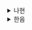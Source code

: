 <details>
  <summary>나현</summary>
  # ch03. 개념모델 & 논리모델 & 물리모델

## 3.1 개념 모델(Conceptual Model)

> **목적:** 업무에서 핵심적으로 사용되는 데이터의 **견고한 토대**를 세우는 것

### 주요 요소
- **핵심 엔티티**
- **엔티티 간 관계**

### 특징
- 고려 대상을 줄여 분석 단순화
- 빠른 이해·의사소통 지원
- 상위 수준 모델이라도 반드시 **모형**으로 존재해야 함

### 고려사항
- **핵심 엔티티 정의 + 관계 규명**이 가장 중요  
  → 엔티티 정의가 달라지면 속성과 관계가 모두 변함  
  → 작은 정의 오류도 전체 시스템에 큰 영향
- 개념 모델은 논리 모델과 **연결(Alignment)** 되어야 함  
  → 구조와 정의가 일관되게 유지되어야 함


### 개념 모델링 주요 Task

#### 1. 요구 분석
- 데이터 관점의 요구사항 분석과 모델링을 **동시에** 진행
- 현행 데이터를 잘 아는 담당자와 **최대한 많은 인터뷰**
- 현행 문제점·개선점 파악

#### 2. 중요 엔티티 선별
- 너무 상세하게 도출하지 말 것
- 논리 모델링의 **30% 정도의 기간**에 수행

#### 3. 엔티티 정의
- 데이터 구성 요소, 속성, 결정자 속성 규명
- 데이터 성격(정체성)에 맞게 정의

#### 4. 식별자 정의
- 식별자와 엔티티는 불가분 관계
- **식별자 + 2~3개의 핵심 속성**만 표현 (가독성 유지)

#### 5. 엔티티 통합
- 유사 데이터는 일반화(Generalization)  
  → 주제 영역 잘못 설정 시 중복 엔티티 발생
- **모델 오너십**: 주제 영역이 서로 다른 엔티티를 통합할 때는 통합된 엔티티가 속하게 되는 주제 영역이 어디인지를 결정 필요

#### 6. 엔티티 간 관계 도출
- 핵심 엔티티 간 관계는 **불변**이어야 함
- **참조 무결성 제약**과 직결 → 반드시 실제 존재하는 관계만 표현

---

## 3.2 논리 모델(Logical Model)
> **목적:** 비즈니스 요건을 빠짐없이 정확히 반영 → 모델링의 **완성 단계**

### 개념 모델 vs 논리 모델
- 개념 모델: **방향성** 제시, 핵심 엔티티·관계 중심
- 논리 모델: 모든 엔티티·속성·관계 도출 → 물리 모델과 거의 동일 구조
- 논리 모델이 완료되면 구조적으로 대부분 결정됨

### 주요 단계

#### 1. 엔티티 정의
- 구축된 핵심 엔티티 중심으로 전체 엔티티 상세화
- 데이터의 정체성 유지, 중복/혼재 데이터 방지
- 주 식별자도 같이 정의

#### 2. 관계 도출
- 엔티티 간 모든 관계 정의
- 참조 무결성 제약 없는 관계는 표현하지 않음

#### 3. 속성 도출
- 모든 속성 포함 (시스템 속성 제외)
- 성능 고려는 제한적, 중복 속성은 최소화
    - 성능 문제는 개발에 종속적이기 때문

> 개발 단계에서 물리 모델의 구조 변경 방지를 위해 논리 모델에 중복, 추출 속성을 무분별하게 반영해 놓는 것은 심각한 상황

#### 4. 주 식별자 확정
- 주변 관계까지 고려하여 최종 확정
- 물리 모델 단계에서 PK 변경은 최소화

#### 5. 정규화
- 완전한 정규형 모델을 지향  
  → 성능 문제 발견 시 **비정규화** 검토

#### 6. 이력 관리
- **내역 데이터** vs **이력 데이터** 구분
    - 내역 데이터는 데이터가 새로 생기는 경우
    - 이력 데이터는 이미 생성된 데이터가 변경되는 경우
- 핵심 엔티티는 이력 관리 방법까지 함께 설계
    - why? 이력 관리 방법에 따라 주 식별자가 달라질 수 있고 이로 인해 다른 엔티티 관계가 변경될 수 있음

#### 7. 논리 모델 검증
- 현행 엔티티/속성, 애플리케이션(향후 화면), 사례 데이터와 **매핑**
- 검증보다 **정확한 엔티티 정의**가 우선

---

## 3.3 물리 모델(Physical Model)
> **목적:** 성능 최적화를 위한 **실행 가능한 데이터베이스 설계**

### 특징
- 논리 모델이 구조를 결정 → 물리 모델은 **물리적 요소** 설계
- 구조 변화는 10% 이내여야 함

### 주요 고려사항
1. **모델 차원(ERD)**
    - 성능 고려한 비정규화
    - 집계·백업·복제 엔티티 추가 가능
    - 서브타입 통합/분리 결정은 가능하면 일찍
    - 시스템 속성은 DB 생성 직전에 추가
2. **물리적 요소(DBMS)**
    - 인덱스, 파티션, 클러스터, 뷰 등
    - 실제 데이터·SQL 기반으로 설계
    - 데이터의 액세스 경로를 화면만으로 판단하는 것엔 무리가 있고, 실데이터가 존재해야 실행계획을 참조할 수 있어 모델이 데이터베이스 구현된 이후에 인덱스를 설계하는 것이 올바른 순서이다.
---

### 물리 모델링 주요 Task

#### 1. 서브타입 모델 변환
- 통합/분리 결정은 빠를수록 좋음

#### 2. 엔티티 합체·분해
- 주로 성능 문제 해결 목적  
  (일대일 관계와 연관, 비정규화와 구분)

#### 3. 비정규화
- 성능 문제 해결 목적 외에는 지양
- 정규화 후 필요 시 비정규화

#### 4. PK 확정
- 논리 모델의 주 식별자를 기반으로 최종 확정  
  (성능, 파티션, 비정규화 고려, 인덱스 효율성 등 고려한 약간의 조정)

#### 5. 테이블 파티션 확정
- 성능 + 관리 + 가용성 측면 고려
- 백업 정책, 파티션 키에 따라 속성 변경 가능성 영향
- 파티션 대상이 되는 후보 엔티티는 이미 핵심 엔티티, 단계 상관없이 지속적 관심 필요

#### 6. 데이터 저장 방법 확정
- 기본: 입력 순서 저장
- 필요 시 특정 속성 기준 클러스터링

#### 7. 인덱스 설계
- 주·외래·후보 식별자가 1차 후보
- 실제 데이터·SQL 분석 후 최종 확정

#### 8. 뷰 설계
- 조인 최소화, 중복 속성 감소, 무결성 향상

#### 9. 시스템 속성 추가
- 최소화, 업무와 분리
- 논의는 빠르게, 적용은 DB 생성 직전에


</details><details>
  <summary>한음</summary>
  # ch3. 개념모델 & 논리 모델 & 물리모델

## 3.1 개념 모델(Conceptual Model)
- 이 책에서 언급하는 개념 모델은 당연히 데이터 모델이다.
  - 주제 영역 모델 또는 비즈니스 모델로 불리기도 한다
- 중요한 데이터를 가장 간단하게 표현하는 것이 개념 모델의 목적이다
  - 따라서 ERD를 사용할 수도 있고 UML을 사용할 수도 있다
- 개념 모델은 핵심 엔터티와 그 엔터티의 주요 속성이 도출된 모델이다
  - 이때 엔터티를 어떻게 정의하느냐에 따라 속성과 관계가 달라지므로 중요하다
  - 정의가 약간만 틀어져도 논리 모델링이나 물리 모델링, 심지어 개발, 테스트 단계에 큰 영향을 미칠 수 있다
- 개념 모델은 논리 모델로 연결(Alignment)되어야 한다
  - 개념 모델에 표현되었던 엔터티는 논리, 물리 모델링에서도 그대로 표현되어야 한다
  - 만약 엔터티를 잘못 도출하여 많은 부분을 누락시키면 노력이 헛되이 될 것이다
  - 논리 모델링 기간의 3분의 1 정도만 사용하고 핵심 엔터티에 대한 정의와 모델 구조에만 집중해야 한다
  - 의사소통을 위해 데이터로 간결하게 표현하는 것이 목표 이다
- 개념 모델은 핵심 데이터와 핵심 업무에 대한 개념을 한눈에 파악할 수 있게 해준다
  - 개발 프로젝트가 아니더라도 시스템의 유지보수 차원에서 유용하게 쓰일 수 있다
  - 개념 모델을 보면서 업무 담당자와 IT 담당자가 의사소통을 할 수 있다
  - 중복 개발이 없어지며 데이터가 체계적으로 관리된다
  - 따라서 개념 모델은 단순하고 명확해야 한다

### 요구 분석
- 필자는 요구 분석이 개념 모델링 단계에 속한다고 생각한다
- 어떤 업무를 하려면 어떤 데이터가 사용돼야 하는지, 데이터 구조를 어떻게 설계해야 하는지 등을 의미한다
- 일반적으로 인터뷰를 진행하며 모델링을 수행하는 중에 데이터 요구 사항이 도출된다
  - 요구 사항 문서를 선(先)완성하려는 접근은 실익이 적다
  - 인터뷰를 어떻게 진행하느냐에 따라 데이터의 품질이 결정되지만 현실적으로 쉽지 않다
  - 모델러가 할 수 있는 것은 현행 데이터를 가지고 씨름하는 것이다
  - 하지만 담당자와 최대한 많은 인터뷰를 통해 시간도 절약하고 잘못된 분석을 하지 않도록 해야 한다

### 중요 엔터티 선별
- 핵심 엔터티를 선별하고 엔터티를 너무 상세하게 도출하는 것을 지양한다
- 핵심적인 엔터티는 한정되므로 논리 모델링 단계를 더욱 길게 잡아야 한다

### 엔터티 정의
- 핵심 엔터티가 선별되었으면 엔터티를 분석하면서 정의를 명확하게 해야 한다
- 엔터티 정의란 그 엔터티가 어떠한 데이터로 구성되었으며 그 데이터를 묘사하는 요소들은 무엇이고, 그 요소 중에 결정자 역할을 하는 속성은 무엇인지 선언하는 것이다
- 데이터의 성격(정체성)에 맞도록 규명해야 한다

### 식별자 정의
- 식별자를 정의하는 것은 엔터티를 정의하는 것과 무관하지 않다
- 결정자를 모르고 엔터티를 안다는 것은 모순에 가깝기 때문이다
- 개념 모델에 식별자를 도출해야 할까?
  - 엔터티 정의가 명확하면 식별자도 명확해진 상태인데, 개념 모델에 굳이 식별자를 표현하지 않을 이유가 없다

### 엔터티 통합
- 엔터티 통합이란 유사한 성격의 데이터를 일반화시키는 것이다
- 주제 영역이 서로 다른 엔터티를 통합할 때는 어떤 주제 영역으로 통합해야 하는지, 즉 통합된 엔터티가 속하게 되는 주제 영역이 어디인지를 결정해야 한다
- 이를 모델 오너십이라 한다
- 애플리케이션 오너십으로 말미암아 엔터티가 어떤 주제 영역에 속하는지를 의미하는 모델 오너십이 바뀌어서는 안 된다

### 엔터티 간 관계 도출
- 핵심 엔터티 간의 관계는 논리 모델이나 물리 모델에서도 불변이어야 하므로 개념 모델링 단계에서 명확하게 규명해야 한다
- 실제로 존재하지 않는 관계는 표현하지 말아야 하고, 실제로 존재하는 관계를 빠뜨려서도 안 된다
- 엔터티를 통합하기 위해서 반드시 선행돼야 하는 작업은 엔터티를 명확하게 정의하는 것이다

## 3.2 논리 모델(Logical Model)
- 개념 모델을 상세화하는 작업을 한다
- 관계를 포함한 사실상 모든 데이터 요소가 도출되어야 하므로 전체 모델링 과정에서 가장 오랜 시간이 소요된다
- 사실상 모델 구조적으로 거의 모든 결정이 이뤄진다
- 만약 물리 모델링 단계에서 큰 변화가 발생하면 논리 모델링을 잘못 수행한 것이다
- 논리 모델링의 목적은 비즈니스 요건을 빠짐없이 정확히 반영하는 것이다
- 시스템 속성을 제외한 전체 속성을 도출한다
- 삭제할 것이 더는 존재하지 않는 모델이 논리 모델이지만 성능을 고려하지 않을 이유는 없다

### 엔터티 정의
- 논리 모델링 단계에서는 구축된 핵심 엔터티를 중심으로 전체 엔터티를 상세화한다
- 상세화하는 과정에서 실체, 행위, 목적, 기준 엔터티가 모두 도출되며 누락되는 업무가 없어야 한다

### 관계 도출
- 논리 모델링 단계에서는 엔터티 간의 모든 관계를 도출해야 한다
- 참조 무결성 제약으로 관리되지 않는 관계를 추가하지 않도록 주의해야 한다

### 속성 도출
- 업무적으로 필요한 모든 속성이 도출되며, 시스템 속성만 제외한다
- 성능 문제는 심도 있게 논의하기 어렵다
- 개발 단계에서 물리 모델의 구조가 변경되는 것은 심각한 상황이지만, 비정규화에 의한 속성 추가, 삭제, 합체, 분해 등은 일어날 수 있고 자연스러운 것이다

### 주 식별자 확정
- 주 식별자는 엔터티를 정의하는 것과 동시에 도출되어야 한다
- 따라서 이 단계에서는 이미 도출된 주 식별자를 다시 한번 확인하는 단계다
- 물론 물리 모델링 단계에서 PK가 최종적으로 확정된다

### 정규화
- 원칙적인 논리 모델은 완전한 형태의 정규형 모델이다
- 중복 데이터를 제거해 아노말리가 발생하지 않도록 하는 게 논리 모델링 단계의 기본적인 목표이므로 정규화는 반드시 거쳐야 한다
- 이 과정을 거쳐야 데이터 구조가 되며 엔터티는 더욱 명확해지고 모델 구조는 견고해진다

### 이력 관리
- 최근에는 이력 데이터에 대한 관심과 관리 요구가 높아지고 있어 주의를 기울여야 한다
- 데이터가 새로 생기는 것은 내역 데이터이고, 이미 생성된 데이터가 변경되면 이력 데이터가 된다
- 이력 관리 방법에 따라 주 식별자가 달라질 수 있고, 다른 엔터티와 관계가 변경될 수 있으므로 반드시 고려해야 한다
- 특히 핵심 엔터티에 대해서는 이력 데이터까지 고려하는 것이 좋다

### 논리 모델 검증
- 논리 모델은 현행 엔터티를 기준으로 작업 진도를 어느 정도 정량적으로 계산할 수 있다
- 가장 기본적인 방법은 현행 엔터티와 매핑하는 것이다
  - 현행 업무가 빠진 것이 있는지 검증할 수 있다
- 애플리케이션과의 매핑이 있다
- 사례 데이터를 작성함으로 검증할 수 있다
  - 사례 데이터를 작성하고 의도대로 데이터가 생성되는지 검증한다
- 코드 매핑을 통해 심도 있는 검증을 할 수 있다

## 3.3 물리 모델(Physical Model)
- 물리 모델링 단계에서는 모델 구조에 대한 작업보다는 물리적 요소에 대한 작업이 이뤄진다
- 모형으로 표현하는데서 그치지 않고 DBMS 실행하는 것까지 포함된다
- 인덱스와 파티션, 테이블 타입, 뷰 등을 물리 모델링 단계에 포함한다
- 물리 모델링의 목표는 성능을 최적화하는 것이다
  - 데이터베이스와 밀접한 관계가 있어 DBA나 튜너 같은 DBMS 전문가가 참여하는 것이 좋다
  - 성능을 고려한 엔터티의 합체와 분해 때문에 모델 구조가 변경될 수 있다
  - 하지만 이런 구조 변경은 논리 모델의 틀 안에서 이루어져야 한다
- 물리 모델은 데이터베이스 실행 모델로, 의사소통 도구로서 잘 활용되지 않는다
- 모델(ERD) 차원에서 수행되는 대표적인 것은 주로 성능을 고려해 비정규화를 하는 것이다
- 성능을 고려해 집계 엔터티가 추가되기도 하며 백업이나 복제 용도의 엔터티가 추가되기도 한다
- 물리 모델링 단계에서 서브타입 형태의 모델에 대한 통합과 분리가 결정되기도 한다
- 전체 엔터티에 공통으로 추가되는 시스템 속성은 물리 모델링 맨 마지막 단계, 데이터베이스 실행 직전에 수행하는 것이 좋다
  - 하지만 공통 시스템 속성은 미리 결정해 충분하게 공감대를 형성해야 한다.
- 모델의 구조적인 모습만 고려하면 논리 모델과의 차이는 크지 않다.
  - 물리 모델링 단계에서 변화는 많아야 10% 이내일 것이다
- 데이터 타입을 물리 모델링 단계에서 정의해야 한다는 주장도 있지만 도메인을 지정할 때 정해지므로 사실상 논리 모델링 단계에서 정해진다
- 인덱스는 물리 모델링 단계에서 중요한 요소이지만 성능 문제가 도출되지 않을 수 있어 개발 단계에서 인덱스가 생성될 때가 많다

### 서브타입 모델의 변환
테이블 형태로 결정되므로 보통 물리 모델링 단계에서 수행하기도 하지만, 서브타입은 핵심적인 엔터티에서 발생하므로 이 결정은 빠를수록 좋다
- 만약 서브타입이 개별 엔터티로 분리되면 관계 또한 전반적으로 바뀌므로 모델 구조가 많이 변할 것이다

### 엔터티 합체와 분해
- 주로 성능 문제를 해결하기 위해서 수행된다

### 비정규화
- 주로 데이터를 중복시키는 방법으로 수행된다
- 데이터 중복은 아노말리 현상을 초래해 데이터 무결성에 심각한 문제가 발생할 수 있다
- 특정 성능 문제를 해결하기 위한 목적이 아니라면 비정규화는 고려하지 않아야 한다
- 정규화를 수행하고 성능 문제가 도출되면 그 시점에 비정규화를 수행하면 된다

### PK 확정
- 논리 모델링 단계에서 확정된 주 식별자는 대부분 물리 모델에서 PK가 된다
- 주 식별자는 논리 모델링 단계에서 충분히 검토해 확정하는 것이 바람직하다
- 특히 핵심적인 상위 엔터티에 대해서는 주 식별자를 확정해 PK로 사용해야 하위 엔터티에 미치는 파급 효과가 줄어든다

### 테이블 파티션 확정
- 파티션은 RDBMS에서 중요한 개념 중 하나이며 반드시 고려해야 할 사항이다. 성능뿐 아니라 관리와 가용성 측면까지 함께 검토해야 한다
- 파티션은 데이터 백업과도 연관되므로 파티션 적용 여부에 따라 백업 정책이 달라지고 모델이 변경될 수 있다

### 데이터 저장 방법
- 가장 일반적인 방법은 데이터가 입력되는 순서대로 저장하는 것이다
- 다른 방법은 성능 문제를 해결하기 위해 유사한 값을 모아서 저장한다

### 인덱스 설계
- 물리 모델링 단계에서 최적의 인덱스를 결정하는 것은 사실상 불가능하므로, 모델링 단계에서는 식별자 위주로 인덱스를 선정한다
- 최종 인덱스는 결국 개발이 끝나고 액세스 패턴을 분석하고 결정하거나 시스템을 가동하면서 사용 빈도까지 고려해야 한다

### 시스템 속성 추가
- 시스템 속성은 최소한으로 가져가는 게 바람직하며, 가능하면 업무적으로 사용하지 않는 것이 바람직하다
- 데이터 추적을 정밀하게 하려고 많은 속성을 채택하면 모델 관리를 불편하게 하며 성능에 악영향을 미치게 된다
- 시스템 속성을 추가하는 시점은 DBMS 생성하기 직전에 하고 반면 논의는 빠를 수록 좋다

</details>